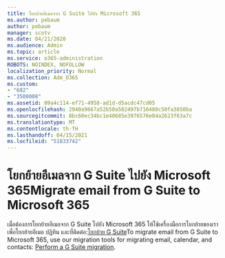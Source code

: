 ```yaml
---
title: โยกย้ายอีเมลจาก G Suite ไปยัง Microsoft 365
ms.author: pebaum
author: pebaum
manager: scotv
ms.date: 04/21/2020
ms.audience: Admin
ms.topic: article
ms.service: o365-administration
ROBOTS: NOINDEX, NOFOLLOW
localization_priority: Normal
ms.collection: Adm_O365
ms.custom:
- "682"
- "3500008"
ms.assetid: 09a4c114-ef71-4958-ad1d-d5acdc47cd05
ms.openlocfilehash: 2940a9667a52b50a502497b716480c50fa3850ba
ms.sourcegitcommit: 8bc60ec34bc1e40685e3976576e04a2623f63a7c
ms.translationtype: MT
ms.contentlocale: th-TH
ms.lasthandoff: 04/15/2021
ms.locfileid: "51833742"
---
```

# <a name="migrate-email-from-g-suite-to-microsoft-365"></a><span data-ttu-id="9e3c5-102">โยกย้ายอีเมลจาก G Suite ไปยัง Microsoft 365</span><span class="sxs-lookup"><span data-stu-id="9e3c5-102">Migrate email from G Suite to Microsoft 365</span></span>

<span data-ttu-id="9e3c5-103">เมื่อต้องการโยกย้ายอีเมลจาก G Suite ไปยัง Microsoft 365 ให้ใช้เครื่องมือการโยกย้ายของเราเพื่อโยกย้ายอีเมล ปฏิทิน และที่ติดต่อ:[โยกย้าย G Suite](https://docs.microsoft.com/Exchange/mailbox-migration/perform-g-suite-migration)</span><span class="sxs-lookup"><span data-stu-id="9e3c5-103">To migrate email from G Suite to Microsoft 365, use our migration tools for migrating email, calendar, and contacts: [Perform a G Suite migration](https://docs.microsoft.com/Exchange/mailbox-migration/perform-g-suite-migration).</span></span>
  